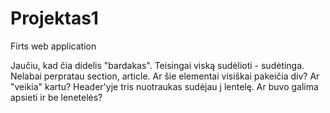 # Projektas1
Firts web application

Jaučiu, kad čia didelis "bardakas". Teisingai viską sudėlioti - sudėtinga.
Nelabai perpratau section, article. Ar šie elementai visiškai 
pakeičia div? Ar "veikia" kartu?
Header'yje tris nuotraukas sudėjau į lentelę. 
Ar buvo galima apsieti ir be lenetelės?
